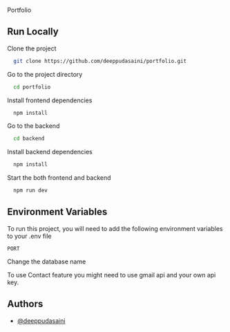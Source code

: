 Portfolio

## Run Locally

Clone the project

```bash
  git clone https://github.com/deeppudasaini/portfolio.git
```

Go to the project directory

```bash
  cd portfolio
```

Install frontend dependencies

```bash
  npm install
```

Go to the backend

```bash
  cd backend
```

Install backend dependencies

```bash
  npm install
```

Start the both frontend and backend

```bash
  npm run dev
```

## Environment Variables

To run this project, you will need to add the following environment variables to your .env file

`PORT`

Change the database name

To use Contact feature you might need to use gmail api and your own api key.

## Authors

- [@deeppudasaini](https://www.github.com/deeppudasaini)
